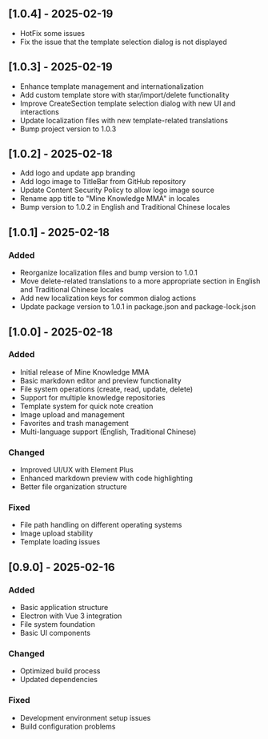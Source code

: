 ## [1.0.4] - 2025-02-19
- HotFix some issues
- Fix the issue that the template selection dialog is not displayed

## [1.0.3] - 2025-02-19
- Enhance template management and internationalization
- Add custom template store with star/import/delete functionality
- Improve CreateSection template selection dialog with new UI and interactions
- Update localization files with new template-related translations
- Bump project version to 1.0.3


## [1.0.2] - 2025-02-18

- Add logo and update app branding
- Add logo image to TitleBar from GitHub repository
- Update Content Security Policy to allow logo image source
- Rename app title to "Mine Knowledge MMA" in locales
- Bump version to 1.0.2 in English and Traditional Chinese locales


## [1.0.1] - 2025-02-18

### Added
- Reorganize localization files and bump version to 1.0.1
- Move delete-related translations to a more appropriate section in English and Traditional Chinese locales
- Add new localization keys for common dialog actions
- Update package version to 1.0.1 in package.json and package-lock.json


## [1.0.0] - 2025-02-18

### Added
- Initial release of Mine Knowledge MMA
- Basic markdown editor and preview functionality
- File system operations (create, read, update, delete)
- Support for multiple knowledge repositories
- Template system for quick note creation
- Image upload and management
- Favorites and trash management
- Multi-language support (English, Traditional Chinese)

### Changed
- Improved UI/UX with Element Plus
- Enhanced markdown preview with code highlighting
- Better file organization structure

### Fixed
- File path handling on different operating systems
- Image upload stability
- Template loading issues

## [0.9.0] - 2025-02-16

### Added
- Basic application structure
- Electron with Vue 3 integration
- File system foundation
- Basic UI components

### Changed
- Optimized build process
- Updated dependencies

### Fixed
- Development environment setup issues
- Build configuration problems


